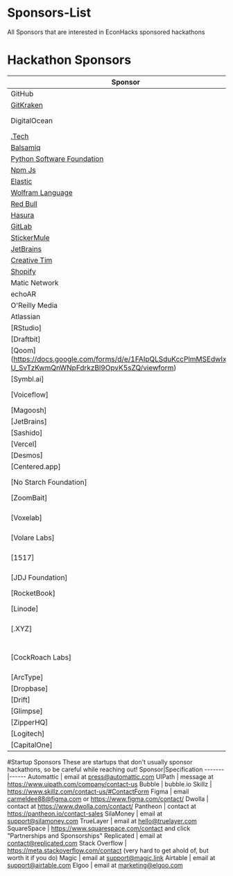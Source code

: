 # Sponsors-List
All Sponsors that are interested in EconHacks sponsored hackathons
# Hackathon Sponsors    
Sponsor|Specification
-------|------
GitHub|(https://airtable.com/shrjNunEV6tC0SXqY) 
[GitKraken](https://www.gitkraken.com/contact)|
DigitalOcean|Mail them the Details to sponsorship@digitalocean.com
[.Tech](https://get.tech/hackathons) | ---
 [Balsamiq](https://balsamiq.com/givingback/sponsorships/apply/)|---
 [Python Software Foundation](https://www.python.org/psf/grants/)|---
 [Npm Js](https://www.surveymonkey.com/r/npmsponsorshiprequests)|---
 [Elastic](https://www.elastic.co/community/meetups/already-hosting-meetup-in-a-box)|---
 [Wolfram Language](https://www.wolfram.com/hackathons/sponsor-request/)|---
 [Red Bull](https://energydrink.redbull.com/contact-sponsorship)| Energy Drinks
 [Hasura](https://hasura.io/community)|---
 [GitLab](https://about.gitlab.com/community/sponsorship/)|---
 [StickerMule](https://www.stickermule.com/support/will-you-sponsor-my-organization)|Stickers
 [JetBrains](https://www.jetbrains.com/community/support/sponsorship_request.html)|Stickers
 [Creative Tim](https://www.creative-tim.com/sponsorships)|---
[Shopify](https://www.shopify.in/sponsorships)|---
Matic Network| Email to connect@matic.network
echoAR | Email to info@echoAR.xyz
O'Reilly Media | EMail to partners@oreilly.com
Atlassian | Email to sponsorship@atlassian.com
[RStudio] | Email to	info@rstudio.com (Ask for cash)
[Draftbit] | Email to nick@draftbit.com
[Qoom] (https://docs.google.com/forms/d/e/1FAIpQLSduKccPlmMSEdwIx8O-U_SvTzKwmQnWNpFdrkzBl9OpvK5sZQ/viewform) | ---
[Symbl.ai] | email to devrelations@symbl.ai 
[Voiceflow] | https://www.voiceflow.com/demo or info@voiceflow.com
[Magoosh] | Email to help@magoosh.com
[JetBrains] | Email to sponsorships@jetbrains.com
[Sashido] | Email to hello@sashido.io
[Vercel] | Email to support@vercel.com
[Desmos] | Email to partnerships@desmos.com
[Centered.app] | Email at info@centered.app
[No Starch Foundation] | https://nostarchfoundation.org/grant-application/
[ZoomBait] | https://zoombait.com/sponsorship/#
[Voxelab] | email at mkt03@voxelab3dp.com [ask if you could get 4 orders of the Voxelab Aquila DIY FDM 3D Printer
[Volare Labs] | https://www.volarelabs.io/
[1517] | https://www.1517fund.com/take-action (Click I'd like to have 1517 participate in our event.)
[JDJ Foundation] | Email at info@jdjfoundation.org
[RocketBook] | hello@getrocketbook.com [ask to get sponsorship for RocketBooks] 
[Linode] | https://www.linode.com/hackathons/
[.XYZ] | reach out at https://gen.xyz/account/submitticket.php [Click Sponsorships] 
[CockRoach Labs] | email at jessica@cockroachlabs.com (Mention how you saw her article about hackathons!) 
[ArcType] | email support@arctype.com
[Dropbase] | email at hello@dropbase.io
[Drift] | email at msloan@drift.com 
[Glimpse] | email at support@joinglimpse.com
[ZipperHQ] | email at hello@zipperHQ.com
[Logitech] | email at collab@logitech.com
[CapitalOne] | email at alli.sherman@capitalone.com
#Startup Sponsors 
These are startups that don't usually sponsor hackathons, so be careful while reaching out!
Sponsor|Specification
-------|------
Automattic | email at press@automattic.com
UIPath | message at https://www.uipath.com/company/contact-us
Bubble | bubble.io 
Skillz | https://www.skillz.com/contact-us/#ContactForm
Figma | email carmeldee88@figma.com or https://www.figma.com/contact/
Dwolla | contact at https://www.dwolla.com/contact/
Pantheon | contact at https://pantheon.io/contact-sales
SilaMoney | email at support@silamoney.com
TrueLayer | email at hello@truelayer.com
SquareSpace | https://www.squarespace.com/contact and click "Partnerships and Sponsorships" 
Replicated | email at contact@replicated.com
Stack Overflow | https://meta.stackoverflow.com/contact (very hard to get ahold of, but worth it if you do) 
Magic | email at support@magic.link
Airtable | email at support@airtable.com
Elgoo | email at marketing@elgoo.com

